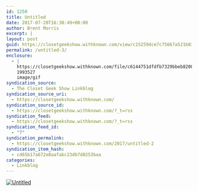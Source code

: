 ```yaml
---
id: 1250
title: Untitled
date: 2017-07-20T16:38:49+00:00
author: Brent Morris
excerpt: |
layout: post
guid: https://closetgeekshow.withknown.com/view/c15259dce7c75667a521b032f1096f78
permalink: /untitled-3/
enclosure:
  - |
    https://closetgeekshow.withknown.com/file/c6144751dfdfb7329bbeb8208aed9919/giphy (3).gif
    1993527
    image/gif
syndication_source:
  - The Closet Geek Show Linkblog
syndication_source_uri:
  - https://closetgeekshow.withknown.com/
syndication_source_id:
  - https://closetgeekshow.withknown.com/?_t=rss
syndication_feed:
  - https://closetgeekshow.withknown.com/?_t=rss
syndication_feed_id:
  - "7"
syndication_permalink:
  - https://closetgeekshow.withknown.com/2017/untitled-2
syndication_item_hash:
  - cd65b17a672e8aafabc23db7d0253baa
categories:
  - Linkblog
---
```

<div class="e-content entry-content">
  <div class="photo-view">
    <a href="https://closetgeekshow.withknown.com/2017/untitled-2" data-title="Untitled" data-footer=""><img src="https://closetgeekshow.withknown.com/file/c6144751dfdfb7329bbeb8208aed9919/giphy+%283%29.gif" class="u-photo" alt="Untitled" /></a>
  </div>
</div>